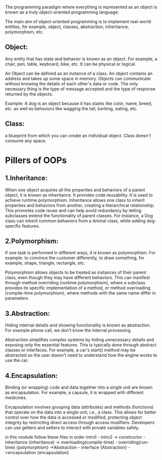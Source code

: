 The programming paradigm where everything is represented as an object is known as a truly object-oriented programming language.

The main aim of object-oriented programming is to implement real-world entities, for example, object, classes, abstraction, inheritance, polymorphism, etc.

## Object:
Any entity that has state and behavior is known as an object. For example, a chair, pen, table, keyboard, bike, etc. It can be physical or logical.

An Object can be defined as an instance of a class. An object contains an address and takes up some space in memory. Objects can communicate without knowing the details of each other's data or code. The only necessary thing is the type of message accepted and the type of response returned by the objects.

Example: A dog is an object because it has states like color, name, breed, etc. as well as behaviors like wagging the tail, barking, eating, etc.

## Class:
a blueprint from which you can create an individual object. Class doesn't consume any space.

# Pillers of OOPs
## 1.Inheritance:
When one object acquires all the properties and behaviors of a parent object, it is known as inheritance. It provides code reusability. It is used to achieve runtime polymorphism.
Inheritance allows one class to inherit properties and behaviors from another, creating a hierarchical relationship. This promotes code reuse and can help avoid 
redundancy by letting subclasses extend the functionality of parent classes. For instance, 
a Dog class can inherit common behaviors from a Animal class, while adding dog-specific features.

## 2.Polymorphism:
If one task is performed in different ways, it is known as polymorphism. For example: to convince the customer differently, to draw something, for example, shape, triangle, rectangle, etc.

Polymorphism allows objects to be treated as instances of their parent class, even though they may have different behaviors. 
This can manifest through method overriding (runtime polymorphism), where a subclass provides its specific implementation of a method, or method overloading (compile-time polymorphism), 
where methods with the same name differ in parameters.

## 3.Abstraction:
Hiding internal details and showing functionality is known as abstraction. For example phone call, we don't know the internal processing.

Abstraction simplifies complex systems by hiding unnecessary details and exposing only the essential features. 
This is typically done through abstract classes or interfaces. For example, a car's start() method 
may be abstracted so the user doesn't need to understand how the engine works to use the car.

## 4.Encapsulation:
Binding (or wrapping) code and data together into a single unit are known as encapsulation. For example, a capsule, it is wrapped with different medicines.

Encapsulation involves grouping data (attributes) and methods (functions) that operate on the data into a single unit, i.e., a class. 
This allows for better control over how the data is accessed or modified, 
protecting object integrity by restricting direct access through access modifiers. 
Developers can use getters and setters to interact with private variables safely.

in this module follow these files in order
intro1 - intro2 -> constructor - inheritance {inheritance} -> overloading(compile-time) - overriding(run-time) {polymorphism}
->Abstraction - interface {Abstraction} ->encapsulation {encapsulation}